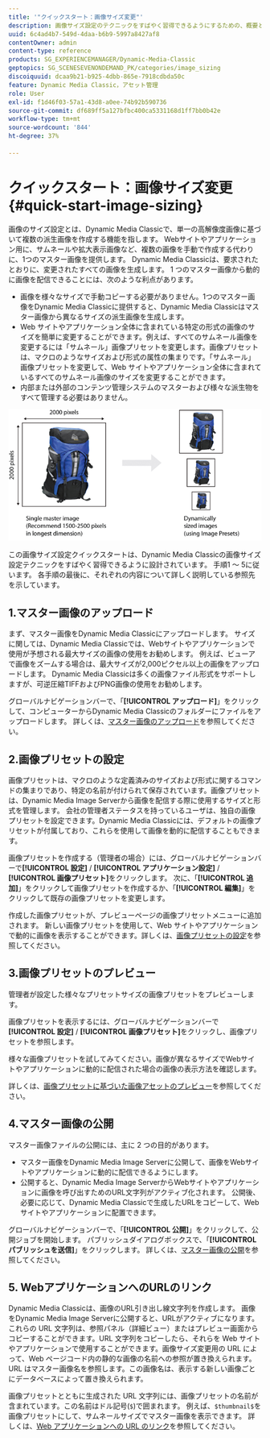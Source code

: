 ```yaml
---
title: '"クイックスタート：画像サイズ変更"'
description: 画像サイズ設定のテクニックをすばやく習得できるようにするための、概要と画像のサイズ変更のクイックスタートです。
uuid: 6c4ad4b7-549d-4daa-b6b9-5997a8427af8
contentOwner: admin
content-type: reference
products: SG_EXPERIENCEMANAGER/Dynamic-Media-Classic
geptopics: SG_SCENESEVENONDEMAND_PK/categories/image_sizing
discoiquuid: dcaa9b21-b925-4dbb-865e-7918cdbda50c
feature: Dynamic Media Classic，アセット管理
role: User
exl-id: f1d46f03-57a1-43d8-a0ee-74b92b590736
source-git-commit: df689ff5a127bfbc400ca5331168d1ff7bb0b42e
workflow-type: tm+mt
source-wordcount: '844'
ht-degree: 37%

---
```


# クイックスタート：画像サイズ変更{#quick-start-image-sizing}

画像のサイズ設定とは、Dynamic Media Classicで、単一の高解像度画像に基づいて複数の派生画像を作成する機能を指します。 Webサイトやアプリケーション用に、サムネールや拡大表示画像など、複数の画像を手動で作成する代わりに、1つのマスター画像を提供します。 Dynamic Media Classicは、要求されたとおりに、変更されたすべての画像を生成します。 1 つのマスター画像から動的に画像を配信できることには、次のような利点があります。

* 画像を様々なサイズで手動コピーする必要がありません。1つのマスター画像をDynamic Media Classicに提供すると、Dynamic Media Classicはマスター画像から異なるサイズの派生画像を生成します。
* Web サイトやアプリケーション全体に含まれている特定の形式の画像のサイズを簡単に変更することができます。例えば、すべてのサムネール画像を変更するには「サムネール」画像プリセットを変更します。画像プリセットは、マクロのようなサイズおよび形式の属性の集まりです。「サムネール」画像プリセットを変更して、Web サイトやアプリケーション全体に含まれているすべてのサムネール画像のサイズを変更することができます。
* 内部または外部のコンテンツ管理システムのマスターおよび様々な派生物をすべて管理する必要はありません。

![同じ高解像度マスターファイルから、異なるサイズの複数の派生画像を作成できます。](/help/assets/is_derivative_sizes_popup.png)

この画像サイズ設定クイックスタートは、Dynamic Media Classicの画像サイズ設定テクニックをすばやく習得できるように設計されています。 手順1 ～ 5に従います。 各手順の最後に、それぞれの内容について詳しく説明している参照先を示しています。

## 1.マスター画像のアップロード

まず、マスター画像をDynamic Media Classicにアップロードします。 サイズに関しては、Dynamic Media Classicでは、Webサイトやアプリケーションで使用が予想される最大サイズの画像の使用をお勧めします。 例えば、ビューアで画像をズームする場合は、最大サイズが2,000ピクセル以上の画像をアップロードします。 Dynamic Media Classicは多くの画像ファイル形式をサポートしますが、可逆圧縮TIFFおよびPNG画像の使用をお勧めします。

グローバルナビゲーションバーで、「**[!UICONTROL アップロード]**」をクリックして、コンピューターからDynamic Media Classicのフォルダーにファイルをアップロードします。 詳しくは、[マスター画像のアップロード](uploading-master-images.md#uploading_master_images)を参照してください。

## 2.画像プリセットの設定

画像プリセットは、マクロのような定義済みのサイズおよび形式に関するコマンドの集まりであり、特定の名前が付けられて保存されています。画像プリセットは、Dynamic Media Image Serverから画像を配信する際に使用するサイズと形式を管理します。 会社の管理者ステータスを持っているユーザは、独自の画像プリセットを設定できます。Dynamic Media Classicには、デフォルトの画像プリセットが付属しており、これらを使用して画像を動的に配信することもできます。

画像プリセットを作成する（管理者の場合）には、グローバルナビゲーションバーで&#x200B;**[!UICONTROL 設定]** / **[!UICONTROL アプリケーション設定]** / **[!UICONTROL 画像プリセット]**&#x200B;をクリックします。 次に、「**[!UICONTROL 追加]**」をクリックして画像プリセットを作成するか、「**[!UICONTROL 編集]**」をクリックして既存の画像プリセットを変更します。

作成した画像プリセットが、プレビューページの画像プリセットメニューに追加されます。 新しい画像プリセットを使用して、Web サイトやアプリケーションで動的に画像を表示することができます。詳しくは、[画像プリセットの設定](setting-image-presets.md#setting_up_image_presets)を参照してください。

## 3.画像プリセットのプレビュー

管理者が設定した様々なプリセットサイズの画像プリセットをプレビューします。

画像プリセットを表示するには、グローバルナビゲーションバーで&#x200B;**[!UICONTROL 設定]** / **[!UICONTROL 画像プリセット]**&#x200B;をクリックし、画像プリセットを参照します。

様々な画像プリセットを試してみてください。画像が異なるサイズでWebサイトやアプリケーションに動的に配信された場合の画像の表示方法を確認します。

詳しくは、[画像プリセットに基づいた画像アセットのプレビュー](previewing-asset.md#previewing_an_image_asset_based_on_its_image_preset)を参照してください。

## 4.マスター画像の公開

マスター画像ファイルの公開には、主に 2 つの目的があります。

* マスター画像をDynamic Media Image Serverに公開して、画像をWebサイトやアプリケーションに動的に配信できるようにします。
* 公開すると、Dynamic Media Image ServerからWebサイトやアプリケーションに画像を呼び出すためのURL文字列がアクティブ化されます。 公開後、必要に応じて、Dynamic Media Classicで生成したURLをコピーして、Webサイトやアプリケーションに配置できます。

グローバルナビゲーションバーで、「**[!UICONTROL 公開]**」をクリックして、公開ジョブを開始します。 パブリッシュダイアログボックスで、「**[!UICONTROL パブリッシュを送信]**」をクリックします。 詳しくは、[マスター画像の公開](publishing-master-images.md#publishing_master_images)を参照してください。

## 5. WebアプリケーションへのURLのリンク

Dynamic Media Classicは、画像のURL引き出し線文字列を作成します。 画像をDynamic Media Image Serverに公開すると、URLがアクティブになります。 これらの URL 文字列は、参照パネル（詳細ビュー）またはプレビュー画面からコピーすることができます。URL 文字列をコピーしたら、それらを Web サイトやアプリケーションで使用することができます。画像サイズ変更用の URL によって、Web ページコード内の静的な画像の名前への参照が置き換えられます。URL はマスター画像名を参照します。この画像名は、表示する新しい画像ごとにデータベースによって置き換えられます。

画像プリセットとともに生成された URL 文字列には、画像プリセットの名前が含まれています。この名前はドル記号(`$`)で囲まれます。 例えば、`$thumbnail$`を画像プリセットにして、サムネールサイズでマスター画像を表示できます。 詳しくは、[Web アプリケーションへの URL のリンク](linking-urls-web-application.md#linking_urls_to_your_web_application)を参照してください。

